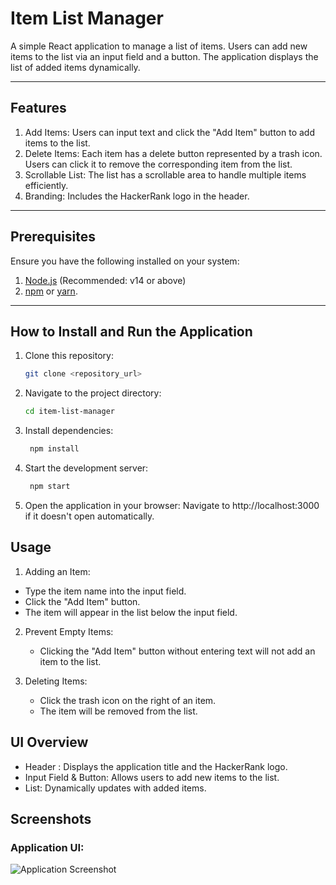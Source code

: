 # Item List Manager

A simple React application to manage a list of items. Users can add new items to the list via an input field and a button. The application displays the list of added items dynamically.

---

## Features
1. Add Items: Users can input text and click the "Add Item" button to add items to the list.
2. Delete Items: Each item has a delete button represented by a trash icon. Users can click it to remove the corresponding item from the list.
3. Scrollable List: The list has a scrollable area to handle multiple items efficiently.
4. Branding: Includes the HackerRank logo in the header.

---

## Prerequisites
Ensure you have the following installed on your system:
1. [Node.js](https://nodejs.org/) (Recommended: v14 or above)
2. [npm](https://www.npmjs.com/) or [yarn](https://yarnpkg.com/).

---

## How to Install and Run the Application

1. Clone this repository:
   ```bash
   git clone <repository_url>

1. Navigate to the project directory:
   ```bash
   cd item-list-manager

3. Install dependencies:
   ```bash
    npm install

4. Start the development server:  
   ```bash 
    npm start

5. Open the application in your browser: Navigate to http://localhost:3000 if it doesn't open automatically. 



## Usage
1. Adding an Item:
  - Type the item name into the input field.
  - Click the "Add Item" button.
  - The item will appear in the list below the input field.

2. Prevent Empty Items:
   - Clicking the "Add Item" button without entering text will not add an item to the list.

3. Deleting Items:
   - Click the trash icon on the right of an item.
   - The item will be removed from the list.   

## UI Overview
  - Header : Displays the application title and the HackerRank logo.
  - Input Field & Button: Allows users to add new items to the list.
  - List: Dynamically updates with added items.

## Screenshots
 ### Application UI:
  ![Application Screenshot](./assets/Add_Items_ScreenShot.png)